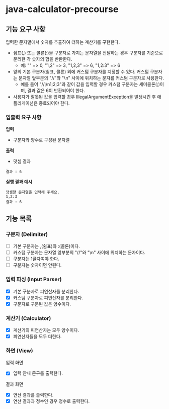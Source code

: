 # java-calculator-precourse

## 기능 요구 사항
입력한 문자열에서 숫자를 추출하여 더하는 계산기를 구현한다.
- 쉼표(,) 또는 콜론(:)을 구분자로 가지는 문자열을 전달하는 경우 구분자를 기준으로 분리한 각 숫자의 합을 반환한다.
    - 예: "" => 0, "1,2" => 3, "1,2,3" => 6, "1,2:3" => 6
- 앞의 기본 구분자(쉼표, 콜론) 외에 커스텀 구분자를 지정할 수 있다. 커스텀 구분자는 문자열 앞부분의 "//"와 "\n" 사이에 위치하는 문자를 커스텀 구분자로 사용한다.
    - 예를 들어 "//;\n1;2;3"과 같이 값을 입력할 경우 커스텀 구분자는 세미콜론(;)이며, 결과 값은 6이 반환되어야 한다.
- 사용자가 잘못된 값을 입력할 경우 IllegalArgumentException을 발생시킨 후 애플리케이션은 종료되어야 한다.

### 입출력 요구 사항
**입력**
- 구분자와 양수로 구성된 문자열

**출력**
- 덧셈 결과
```
결과 : 6
```

**실행 결과 예시**
```
덧셈할 문자열을 입력해 주세요.
1,2:3
결과 : 6
```

## 기능 목록
### 구분자 (Delimiter)
- [ ] 기본 구분자는 ,(쉼표)와 :(콜론)이다.
- [ ] 커스텀 구분자는 문자열 앞부분의 "//"와 "\n" 사이에 위치하는 문자이다.
- [ ] 구분자는 1글자여야 한다.
- [ ] 구분자는 숫자이면 안된다.

### 입력 파싱 (Input Parser)
- [X] 기본 구분자로 피연산자를 분리한다.
- [X] 커스텀 구분자로 피연산자를 분리한다.
- [X] 구분자로 구분된 값은 양수이다.

### 계산기 (Calculator)
- [X] 계산기의 피연산자는 모두 양수이다.
- [X] 피연산자들을 모두 더한다.

### 화면 (View)
입력 화면
- [X] 입력 안내 문구를 출력한다.

결과 화면
- [X] 연산 결과를 출력한다.
- [X] 연산 결과과 정수인 경우 정수로 출력한다.